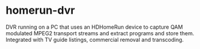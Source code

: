 # homerun-dvr
DVR running on a PC that uses an HDHomeRun device to capture QAM modulated MPEG2 transport streams and extract programs and store them. Integrated with TV guide listings, commercial removal and transcoding.
